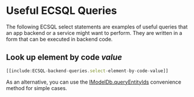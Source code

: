# Useful ECSQL Queries
The following ECSQL select statements are examples of useful queries that an app backend or a service might want to perform. They are written in a form that can be executed in backend code.

## Look up element by code *value*

``` ts
[[include:ECSQL-backend-queries.select-element-by-code-value]]
```
As an alternative, you can use the [IModelDb.queryEntityIds]($backend) convenience method for simple cases.
